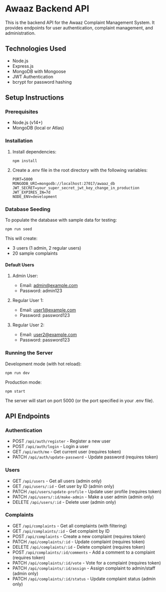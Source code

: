 # Awaaz Backend API

This is the backend API for the Awaaz Complaint Management System. It provides endpoints for user authentication, complaint management, and administration.

## Technologies Used

- Node.js
- Express.js
- MongoDB with Mongoose
- JWT Authentication
- bcrypt for password hashing

## Setup Instructions

### Prerequisites

- Node.js (v14+)
- MongoDB (local or Atlas)

### Installation

1. Install dependencies:
   ```
   npm install
   ```

2. Create a .env file in the root directory with the following variables:
   ```
   PORT=5000
   MONGODB_URI=mongodb://localhost:27017/awaaz_db
   JWT_SECRET=your_super_secret_jwt_key_change_in_production
   JWT_EXPIRES_IN=7d
   NODE_ENV=development
   ```

### Database Seeding

To populate the database with sample data for testing:

```
npm run seed
```

This will create:
- 3 users (1 admin, 2 regular users)
- 20 sample complaints

#### Default Users

1. Admin User:
   - Email: admin@example.com
   - Password: admin123

2. Regular User 1:
   - Email: user1@example.com
   - Password: password123

3. Regular User 2:
   - Email: user2@example.com
   - Password: password123

### Running the Server

Development mode (with hot reload):
```
npm run dev
```

Production mode:
```
npm start
```

The server will start on port 5000 (or the port specified in your .env file).

## API Endpoints

### Authentication

- POST `/api/auth/register` - Register a new user
- POST `/api/auth/login` - Login a user
- GET `/api/auth/me` - Get current user (requires token)
- PATCH `/api/auth/update-password` - Update password (requires token)

### Users

- GET `/api/users` - Get all users (admin only)
- GET `/api/users/:id` - Get user by ID (admin only)
- PATCH `/api/users/update-profile` - Update user profile (requires token)
- PATCH `/api/users/:id/make-admin` - Make a user admin (admin only)
- DELETE `/api/users/:id` - Delete user (admin only)

### Complaints

- GET `/api/complaints` - Get all complaints (with filtering)
- GET `/api/complaints/:id` - Get complaint by ID
- POST `/api/complaints` - Create a new complaint (requires token)
- PATCH `/api/complaints/:id` - Update complaint (requires token)
- DELETE `/api/complaints/:id` - Delete complaint (requires token)
- POST `/api/complaints/:id/comments` - Add a comment to a complaint (requires token)
- PATCH `/api/complaints/:id/vote` - Vote for a complaint (requires token)
- PATCH `/api/complaints/:id/assign` - Assign complaint to admin/staff (admin only)
- PATCH `/api/complaints/:id/status` - Update complaint status (admin only) 